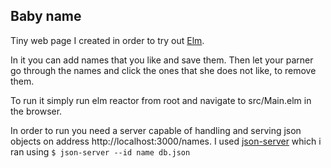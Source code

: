 ## Baby name

Tiny web page I created in order to try out [Elm]( https://guide.elm-lang.org/ ).

In it you can add names that you like and save them. Then let your parner go through the names and click the ones that she does not like, to remove them.

To run it simply run elm reactor from root and navigate to src/Main.elm in the browser.

In order to run you need a server capable of handling and serving json objects on address http://localhost:3000/names. 
I used [json-server]( https://github.com/typicode/json-server#getting-started ) which i ran using `$ json-server --id name db.json`
